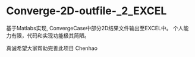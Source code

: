 # Converge-2D-outfile-_2_EXCEL
基于Matlabs实现, ConvergeCase中部分2D结果文件输出至EXCEL中。 个人能力有限，代码和实现功能极其简陋。

真诚希望大家帮助完善此项目
Chenhao
